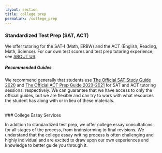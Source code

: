 ```yaml
---
layout: section
title: college prep
permalink: /college_prep
---
```


### Standardized Test Prep (SAT, ACT)

We offer tutoring for the SAT-I (Math, ERBW) and the ACT (English, Reading, Math, Science). For our own test scores and test prep tutoring experience, see <a href='/about_us'>ABOUT US</a>. 

##### Recommended Guides

We recommend generally that students use <a href = 'https://collegereadiness.collegeboard.org/sat/inside-the-test/study-guide-students' target="_blank">The Official SAT Study Guide 2020</a> and <a href = 'https://www.act.org/content/act/en/products-and-services/the-act/test-preparation/the-official-guide.html' target="_blank">The Official ACT Prep Guide 2020-2021</a> for SAT and ACT tutoring sessions, respectively. We can guarantee that we have access to only the official guides, but we are flexible and can try to work with what resources the student has along with or in lieu of these materials. 


<br>
### College Essay Services

In addition to standardized test prep, we offer college essay consultations for all stages of the process, from brainstorming to final revisions. We understand that the college essay writing process is often challenging and highly individual and are excited to draw upon our own experiences and knowledge to better guide you through it. 
